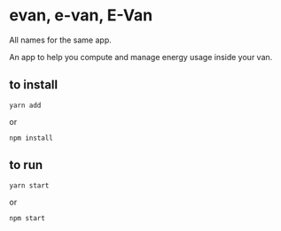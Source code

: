 # evan, e-van, E-Van

All names for the same app.

An app to help you compute and manage energy usage inside your van.

## to install
```
yarn add
```
or
```
npm install
```

## to run
```
yarn start
```
or
```
npm start
```


